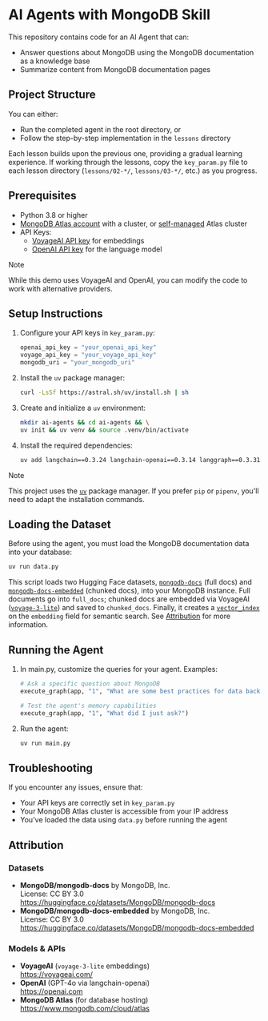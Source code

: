 # AI Agents with MongoDB Skill

This repository contains code for an AI Agent that can:

- Answer questions about MongoDB using the MongoDB documentation as a knowledge base
- Summarize content from MongoDB documentation pages

## Project Structure

You can either:

- Run the completed agent in the root directory, or
- Follow the step-by-step implementation in the `lessons` directory

Each lesson builds upon the previous one, providing a gradual learning experience. If working through the lessons, copy the `key_param.py` file to each lesson directory (`lessons/02-*/`, `lessons/03-*/`, etc.) as you progress.

## Prerequisites

- Python 3.8 or higher
- [MongoDB Atlas account](https://www.mongodb.com/cloud/atlas/register) with a cluster, or [self-managed](https://www.mongodb.com/docs/atlas/cli/current/atlas-cli-deploy-local/) Atlas cluster
- API Keys:
  - [VoyageAI API key](https://docs.voyageai.com/docs/api-key-and-installation) for embeddings
  - [OpenAI API key](https://platform.openai.com/account/api-keys) for the language model

> [!NOTE]
> While this demo uses VoyageAI and OpenAI, you can modify the code to work with alternative providers.

## Setup Instructions

1. Configure your API keys in `key_param.py`:

   ```python
   openai_api_key = "your_openai_api_key"
   voyage_api_key = "your_voyage_api_key"
   mongodb_uri = "your_mongodb_uri"
   ```

2. Install the `uv` package manager:

   ```bash
   curl -LsSf https://astral.sh/uv/install.sh | sh
   ```

3. Create and initialize a `uv` environment:

   ```bash
   mkdir ai-agents && cd ai-agents && \
   uv init && uv venv && source .venv/bin/activate
   ```

4. Install the required dependencies:

   ```bash
   uv add langchain==0.3.24 langchain-openai==0.3.14 langgraph==0.3.31 langgraph-checkpoint-mongodb==0.1.3 pymongo==4.11.3 voyageai==0.3.2
   ```

> [!NOTE]
> This project uses the [`uv`](https://docs.astral.sh/uv/) package manager. If you prefer `pip` or `pipenv`, you'll need to adapt the installation commands.

## Loading the Dataset

Before using the agent, you must load the MongoDB documentation data into your database:

```bash
uv run data.py
```

This script loads two Hugging Face datasets, [`mongodb-docs`](https://huggingface.co/datasets/MongoDB/mongodb-docs) (full docs) and [`mongodb-docs-embedded`](https://huggingface.co/datasets/MongoDB/mongodb-docs-embedded) (chunked docs), into your MongoDB instance. Full documents go into `full_docs`; chunked docs are embedded via VoyageAI ([`voyage-3-lite`](https://blog.voyageai.com/2024/09/18/voyage-3/)) and saved to `chunked_docs`. Finally, it creates a [`vector_index`](https://github.com/mongodb-university/curriculum/blob/main/AI-Agents-with-MongoDB/01-Building-AI-Agents-with-MongoDB/data.py#L41-L54) on the `embedding` field for semantic search. See [Attribution](#attribution) for more information.

## Running the Agent

1. In main.py, customize the queries for your agent. Examples:

   ```python
   # Ask a specific question about MongoDB
   execute_graph(app, "1", "What are some best practices for data backups in MongoDB?")
   
   # Test the agent's memory capabilities
   execute_graph(app, "1", "What did I just ask?")
   ```

2. Run the agent:

   ```bash
   uv run main.py
   ```

## Troubleshooting

If you encounter any issues, ensure that:

- Your API keys are correctly set in `key_param.py`
- Your MongoDB Atlas cluster is accessible from your IP address
- You've loaded the data using `data.py` before running the agent

## Attribution

### Datasets

- **MongoDB/mongodb-docs** by MongoDB, Inc.  
  License: CC BY 3.0  
  <https://huggingface.co/datasets/MongoDB/mongodb-docs>  
- **MongoDB/mongodb-docs-embedded** by MongoDB, Inc.  
  License: CC BY 3.0  
  <https://huggingface.co/datasets/MongoDB/mongodb-docs-embedded>  

### Models & APIs

- **VoyageAI** (`voyage-3-lite` embeddings)  
  <https://voyageai.com/>  
- **OpenAI** (GPT-4o via langchain-openai)  
  <https://openai.com>
- **MongoDB Atlas** (for database hosting)  
  <https://www.mongodb.com/cloud/atlas>
